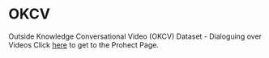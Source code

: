 # OKCV
Outside Knowledge Conversational Video (OKCV) Dataset - Dialoguing over Videos
Click [here](https://anonymous.4open.science/w/OKCV-BD41/) to get to the Prohect Page.
